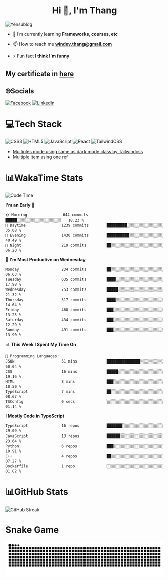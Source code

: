 <h1 align="center">Hi 👋, I'm Thang</h1>

![Yensubldg](https://readme-typing-svg.demolab.com?font=Fira+Code&weight=600&pause=1000&color=F5F5F2&center=true&vCenter=true&width=435&lines=Trying+to+be+a+Software+Engineering)

<!--
![](https://komarev.com/ghpvc/?username=yensubldg&label=Visitors+Count&color=brightgreen) -->

- 🌱 I’m currently learning **Frameworks, courses, etc**

- 📫 How to reach me **<windev.thang@gmail.com>**

- ⚡ Fun fact **I think I'm funny**

## My certificate in [here](./MY_CERTIFICATE.md)

## 🌐Socials

[![Facebook](https://img.shields.io/badge/Facebook-%231877F2.svg?logo=Facebook&logoColor=white)](https://facebook.com/yensubldg) [![LinkedIn](https://img.shields.io/badge/LinkedIn-%230077B5.svg?logo=linkedin&logoColor=white)](https://linkedin.com/in/yensubldg)

# 💻Tech Stack

![CSS3](https://img.shields.io/badge/css3-%231572B6.svg?style=for-the-badge&logo=css3&logoColor=white) ![HTML5](https://img.shields.io/badge/html5-%23E34F26.svg?style=for-the-badge&logo=html5&logoColor=white) ![JavaScript](https://img.shields.io/badge/javascript-%23323330.svg?style=for-the-badge&logo=javascript&logoColor=%23F7DF1E) ![React](https://img.shields.io/badge/react-%2320232a.svg?style=for-the-badge&logo=react&logoColor=%2361DAFB) ![TailwindCSS](https://img.shields.io/badge/tailwindcss-%2338B2AC.svg?style=for-the-badge&logo=tailwind-css&logoColor=white)

<!-- BLOG-POST-LIST:START -->
- [Multiples mode using same as dark mode class by Tailwindcss](https://dev.to/yensubldg/multiples-mode-using-same-as-dark-mode-class-by-tailwindcss-56p4)
- [Multiple item using one ref](https://dev.to/yensubldg/multiple-item-using-one-ref-1288)
<!-- BLOG-POST-LIST:END -->

# 📊WakaTime Stats

<!--START_SECTION:waka-->
![Code Time](http://img.shields.io/badge/Code%20Time-3%2C345%20hrs-blue)

**I'm an Early 🐤** 

```text
🌞 Morning                644 commits         █████░░░░░░░░░░░░░░░░░░░░   18.23 % 
🌆 Daytime                1239 commits        █████████░░░░░░░░░░░░░░░░   35.08 % 
🌃 Evening                1430 commits        ██████████░░░░░░░░░░░░░░░   40.49 % 
🌙 Night                  219 commits         ██░░░░░░░░░░░░░░░░░░░░░░░   06.20 % 
```
📅 **I'm Most Productive on Wednesday** 

```text
Monday                   234 commits         ██░░░░░░░░░░░░░░░░░░░░░░░   06.63 % 
Tuesday                  635 commits         ████░░░░░░░░░░░░░░░░░░░░░   17.98 % 
Wednesday                753 commits         █████░░░░░░░░░░░░░░░░░░░░   21.32 % 
Thursday                 517 commits         ████░░░░░░░░░░░░░░░░░░░░░   14.64 % 
Friday                   468 commits         ███░░░░░░░░░░░░░░░░░░░░░░   13.25 % 
Saturday                 434 commits         ███░░░░░░░░░░░░░░░░░░░░░░   12.29 % 
Sunday                   491 commits         ███░░░░░░░░░░░░░░░░░░░░░░   13.90 % 
```


📊 **This Week I Spent My Time On** 

```text
💬 Programming Languages: 
JSON                     51 mins             ███████████████░░░░░░░░░░   60.04 % 
CSS                      16 mins             █████░░░░░░░░░░░░░░░░░░░░   19.16 % 
HTML                     8 mins              ███░░░░░░░░░░░░░░░░░░░░░░   10.50 % 
TypeScript               7 mins              ██░░░░░░░░░░░░░░░░░░░░░░░   08.67 % 
TSConfig                 0 secs              ░░░░░░░░░░░░░░░░░░░░░░░░░   01.14 % 
```

**I Mostly Code in TypeScript** 

```text
TypeScript               16 repos            ███████░░░░░░░░░░░░░░░░░░   29.09 % 
JavaScript               13 repos            ██████░░░░░░░░░░░░░░░░░░░   23.64 % 
Python                   6 repos             ███░░░░░░░░░░░░░░░░░░░░░░   10.91 % 
C++                      4 repos             ██░░░░░░░░░░░░░░░░░░░░░░░   07.27 % 
Dockerfile               1 repo              ░░░░░░░░░░░░░░░░░░░░░░░░░   01.82 % 
```




<!--END_SECTION:waka-->

# 📊GitHub Stats

![GitHub Streak](https://streak-stats.demolab.com?user=yensubldg&theme=tokyonight&border_radius=8)

# Snake Game

![Snake eating my contribution graph](./github-contribution-grid-snake.svg)
